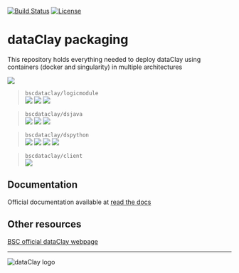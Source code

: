 [![Build Status](https://travis-ci.com/bsc-dom/dataclay-packaging.svg?branch=develop)](https://travis-ci.com/bsc-dom/dataclay-packaging)
[![License](https://img.shields.io/github/license/bsc-dom/dataclay-packaging)](https://github.com/bsc-dom/dataclay-packaging/blob/develop/LICENSE.txt)

# dataClay packaging

This repository holds everything needed to deploy dataClay using
containers (docker and singularity) in multiple architectures

<img src="https://img.shields.io/badge/docker%20-%230db7ed.svg?&style=for-the-badge&logo=docker&logoColor=white"/><br/>


> `bscdataclay/logicmodule` <br/>
> [![](https://images.microbadger.com/badges/version/bscdataclay/logicmodule:latest.svg)](https://microbadger.com/images/bscdataclay/logicmodule)
[![](https://images.microbadger.com/badges/version/bscdataclay/logicmodule:2.4.jdk11.svg)](https://microbadger.com/images/bscdataclay/logicmodule:2.4.jdk11)
[![](https://images.microbadger.com/badges/version/bscdataclay/logicmodule:2.4.jdk8.svg)](https://microbadger.com/images/bscdataclay/logicmodule:2.4.jdk8)


> `bscdataclay/dsjava` <br/>
> [![](https://images.microbadger.com/badges/version/bscdataclay/dsjava:latest.svg)](https://microbadger.com/images/bscdataclay/dsjava)
[![](https://images.microbadger.com/badges/version/bscdataclay/dsjava:2.4.jdk11.svg)](https://microbadger.com/images/bscdataclay/dsjava:2.4.jdk11)
[![](https://images.microbadger.com/badges/version/bscdataclay/dsjava:2.4.jdk8.svg)](https://microbadger.com/images/bscdataclay/dsjava:2.4.jdk8)

> `bscdataclay/dspython` <br/>
> [![](https://images.microbadger.com/badges/version/bscdataclay/dspython:latest.svg)](https://microbadger.com/images/bscdataclay/dspython)
[![](https://images.microbadger.com/badges/version/bscdataclay/dspython:2.4.py36.svg)](https://microbadger.com/images/bscdataclay/dspython:2.4.py36)
[![](https://images.microbadger.com/badges/version/bscdataclay/dspython:2.4.py37.svg)](https://microbadger.com/images/bscdataclay/dspython:2.4.py37)
[![](https://images.microbadger.com/badges/version/bscdataclay/dspython:2.4.py38.svg)](https://microbadger.com/images/bscdataclay/dspython:2.4.py38)

> `bscdataclay/client` <br/> 
> [![](https://images.microbadger.com/badges/version/bscdataclay/client:latest.svg)](https://microbadger.com/images/bscdataclay/client)

## Documentation

Official documentation available at [read the docs](https://pyclay.readthedocs.io/en/latest/)

## Other resources

[BSC official dataClay webpage](https://www.bsc.es/dataclay)

---

![dataClay logo](https://www.bsc.es/sites/default/files/public/styles/bscw2_-_simple_crop_style/public/bscw2/content/software-app/logo/logo_dataclay_web_bsc.jpg)
